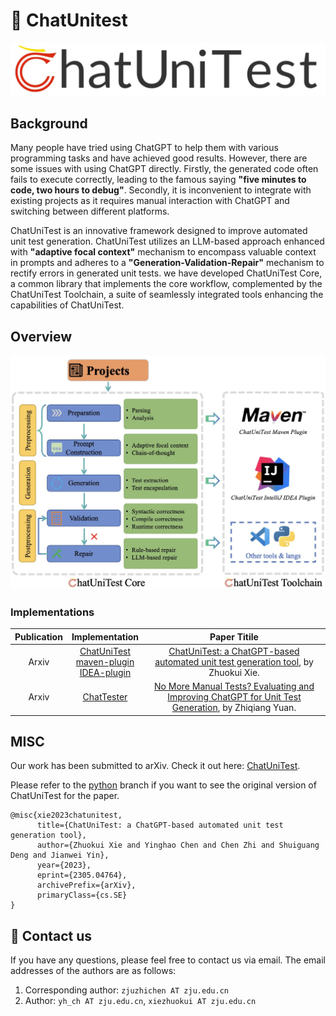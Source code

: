 # :mega: ChatUnitest

![logo](docs/img/logo.png)

## Background
Many people have tried using ChatGPT to help them with various programming tasks and have achieved good results. However, there are some issues with using ChatGPT directly. Firstly, the generated code often fails to execute correctly, leading to the famous saying **"five minutes to code, two hours to debug"**. Secondly, it is inconvenient to integrate with existing projects as it requires manual interaction with ChatGPT and switching between different platforms.

ChatUniTest is an innovative framework designed to improve automated unit test generation. ChatUniTest utilizes an LLM-based approach enhanced with **"adaptive focal context"** mechanism to encompass valuable
context in prompts and adheres to a **"Generation-Validation-Repair"** mechanism to rectify errors in generated unit tests. 
we have developed ChatUniTest Core, a common library that implements the core workflow, complemented by the ChatUniTest
Toolchain, a suite of seamlessly integrated tools enhancing the
capabilities of ChatUniTest. 

## Overview

![Overview](docs/img/overview.png)

### Implementations
| Publication | Implementation | Paper Titile |
| :---------: | :--: | :----------: |
| Arxiv | [ChatUniTest](https://github.com/ZJU-ACES-ISE/ChatUniTest/tree/python)<br>[maven-plugin](https://github.com/ZJU-ACES-ISE/ChatUniTest_IDEA_Plugin)<br>[IDEA-plugin](https://github.com/ZJU-ACES-ISE/ChatUniTest_IDEA_Plugin)  | [ChatUniTest: a ChatGPT-based automated unit test generation tool](https://arxiv.org/abs/2305.04764), by Zhuokui Xie. |
| Arxiv | [ChatTester](https://github.com/ZJU-ACES-ISE/ChatTester) | [No More Manual Tests? Evaluating and Improving ChatGPT for Unit Test Generation](https://arxiv.org/pdf/2305.04207.pdf), by Zhiqiang Yuan. |


## MISC

Our work has been submitted to arXiv. Check it out here: [ChatUniTest](https://arxiv.org/abs/2305.04764).

Please refer to the [python](https://github.com/ZJU-ACES-ISE/ChatUniTest/tree/python) branch if you want to see the original version of ChatUniTest for the paper.

```
@misc{xie2023chatunitest,
      title={ChatUniTest: a ChatGPT-based automated unit test generation tool}, 
      author={Zhuokui Xie and Yinghao Chen and Chen Zhi and Shuiguang Deng and Jianwei Yin},
      year={2023},
      eprint={2305.04764},
      archivePrefix={arXiv},
      primaryClass={cs.SE}
}
```

## :email: Contact us

If you have any questions, please feel free to contact us via email. The email addresses of the authors are as follows:

1. Corresponding author: `zjuzhichen AT zju.edu.cn`
2. Author: `yh_ch AT zju.edu.cn`, `xiezhuokui AT zju.edu.cn`
